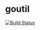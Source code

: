 # goutil

[![Build Status](https://api.travis-ci.org/keyboard1989/goutil.svg?branch=master)](https://travis-ci.org/keyboard1989/goutil)